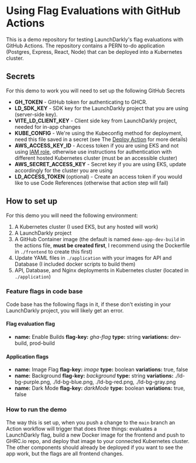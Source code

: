 # Using Flag Evaluations with GitHub Actions

This is a demo repository for testing LaunchDarkly's flag evaluations with GitHub Actions. The repository contains a PERN to-do application (Postgres, Express, React, Node) that can be deployed into a Kubernetes cluster.

## Secrets

For this demo to work you will need to set up the following GitHub Secrets

- **GH_TOKEN** - GitHub token for authenticating to GHCR.
- **LD_SDK_KEY** - SDK key for the LaunchDarkly project that you are using (server-side key).
- **VITE_LD_CLIENT_KEY** - Client side key from LaunchDarkly project, needed for in-app changes
- **KUBE_CONFIG** - We're using the Kubeconfig method for deployment, need this file saved in a secret (see The [Deploy Action](https://github.com/Azure/k8s-deploy) for more details)
- **AWS_ACCESS_KEY_ID** - Access token if you are using EKS and not using [IAM role](https://github.com/aws-actions/configure-aws-credentials#assumerole-with-static-iam-credentials-in-repository-secrets), otherwise use instructions for authentication with different hosted Kubernetes cluster (must be an accessible cluster)
- **AWS_SECRET_ACCESS_KEY** - Secret key if you are using EKS, update accordingly for the cluster you are using
- **LD_ACCESS_TOKEN** (optional) - Create an access token if you would like to use Code References (otherwise that action step will fail)

## How to set up

For this demo you will need the following environment:

1. A Kubernetes cluster (I used EKS, but any hosted will work)
2. A LaunchDarkly project
3. A GitHub Container image (the default is named `demo-app-dev-build` in the actions file, **must be created first**, I recommend using the Dockerfile in `./frontend` to create this first)
4. Update YAML files in `./application` with your images for API and Database (I included docker scripts to build them)
5. API, Database, and Nginx deployments in Kubernetes cluster (located in `./application`)

### Feature flags in code base

Code base has the following flags in it, if these don't existing in your LaunchDarkly project, you will likely get an error.

#### Flag evaluation flag

- **name:** Enable Builds **flag-key:** _gha-flag_ **type:** string **variations:** dev-build, prod-build

#### Application flags

- **name:** Image Flag **flag-key:** _image_ **type:** boolean **variations:** true, false
- **name:** Background **flag-key:** _background_ **type:** string **variations:** ./ld-bg-purple.png, ./ld-bg-blue.png, ./ld-bg-red.png, ./ld-bg-gray.png
- **name:** Dark Mode **flag-key:** _darkMode_ **type:** boolean **variations:** true, false

### How to run the demo

The way this is set up, when you push a change to the `main` branch an Action workflow will trigger that does three things: evaluates a LaunchDarkly flag, build a new Docker image for the frontend and push to GHRC.io repo, and deploy that image to your connected Kubernetes cluster. The other components should already be deployed if you want to see the app work, but the flags are all frontend changes.
